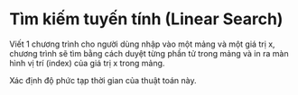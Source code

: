 # Tìm kiếm tuyến tính (Linear Search)

Viết 1 chương trình cho người dùng nhập vào một mảng và một giá trị x, chương trình sẽ tìm bằng cách duyệt từng phần tử trong mảng và in ra màn hình vị trí (index) của giá trị x trong mảng.

Xác định độ phức tạp thời gian của thuật toán này.